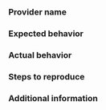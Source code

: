### Provider name

<!--
State which provider(s) you are experiencing an issue with.
-->

### Expected behavior

<!--
Explain what you expected to happen.
-->

### Actual behavior

<!--
Explain what actually happened. If an exception occurred, please include a stack trace if available.
-->

### Steps to reproduce

<!--
A concise and repeatable example of how to illustrate the issue.
-->

### Additional information

<!--
Any additional information that may be useful, such as the version of the package you are using or the version of .NET.
-->
